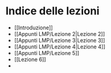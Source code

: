 
# Indice delle lezioni

- [[Introduzione]]
- [[Appunti LMP/Lezione 2|Lezione 2]]
- [[Appunti LMP/Lezione 3|Lezione 3]] 
- [[Appunti LMP/Lezione 4|Lezione 4]]
- [[Appunti LMP/Lezione 5]]
- [[Lezione 6]]
- 



